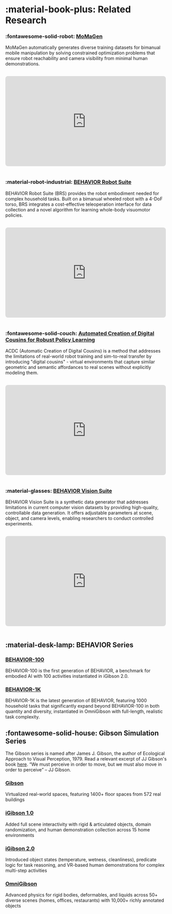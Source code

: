 # :material-book-plus: **Related Research**

### :fontawesome-solid-robot: [MoMaGen](https://momagen-rss.github.io/)

MoMaGen automatically generates diverse training datasets for bimanual mobile manipulation by solving constrained optimization problems that ensure robot reachability and camera visibility from minimal human demonstrations.

<iframe width="100%" height="281" style="max-width: 500px; border-radius: 8px; margin: 1rem 0;"
        src="https://player.vimeo.com/video/1102003564?autoplay=1&loop=1&autopause=0&muted=1&controls=0&title=0&byline=0&portrait=0&badge=0"
        frameborder="0" allowfullscreen>
</iframe>

### :material-robot-industrial: [BEHAVIOR Robot Suite](https://behavior-robot-suite.github.io/)

BEHAVIOR Robot Suite (BRS) provides the robot embodiment needed for complex household tasks. Built on a bimanual wheeled robot with a 4-DoF torso, BRS integrates a cost-effective teleoperation interface for data collection and a novel algorithm for learning whole-body visuomotor policies.

<iframe width="100%" height="281" style="max-width: 500px; border-radius: 8px; margin: 1rem 0;"
        src="https://player.vimeo.com/video/1101969680?autoplay=1&loop=1&autopause=0&muted=1&controls=0&title=0&byline=0&portrait=0&badge=0"
        frameborder="0" allowfullscreen>
</iframe>

### :fontawesome-solid-couch: [Automated Creation of Digital Cousins for Robust Policy Learning](https://digital-cousins.github.io/)

ACDC (Automatic Creation of Digital Cousins) is a method that addresses the limitations of real-world robot training and sim-to-real transfer by introducing "digital cousins" - virtual environments that capture similar geometric and semantic affordances to real scenes without explicitly modeling them.

<iframe width="100%" height="281" style="max-width: 500px; border-radius: 8px; margin: 1rem 0;"
        src="https://player.vimeo.com/video/1101969699?autoplay=1&loop=1&autopause=0&muted=1&controls=0&title=0&byline=0&portrait=0&badge=0"
        frameborder="0" allowfullscreen>
</iframe>

### :material-glasses: [BEHAVIOR Vision Suite](https://behavior-vision-suite.github.io/)

BEHAVIOR Vision Suite is a synthetic data generator that addresses limitations in current computer vision datasets by providing high-quality, controllable data generation. It offers adjustable parameters at scene, object, and camera levels, enabling researchers to conduct controlled experiments.

<iframe width="100%" height="281" style="max-width: 500px; border-radius: 8px; margin: 1rem 0;"
        src="https://player.vimeo.com/video/1101969653?autoplay=1&loop=1&autopause=0&muted=1&controls=0&title=0&byline=0&portrait=0&badge=0"
        frameborder="0" allowfullscreen>
</iframe>

## :material-desk-lamp: BEHAVIOR Series

### [BEHAVIOR-100](../behavior_100/overview.md)

BEHAVIOR-100 is the first generation of BEHAVIOR, a benchmark for embodied AI with 100 activities instantiated in iGibson 2.0.

### [BEHAVIOR-1K](../index.md)

BEHAVIOR-1K is the latest generation of BEHAVIOR, featuring 1000 household tasks that significantly expand beyond BEHAVIOR-100 in both quantity and diversity, instantiated in OmniGibson with full-length, realistic task complexity.

## :fontawesome-solid-house: Gibson Simulation Series

The Gibson series is named after James J. Gibson, the author of Ecological Approach to Visual Perception, 1979. Read a relevant excerpt of JJ Gibson's book [here](http://gibsonenv.stanford.edu/The_Ecological_Approach_to_Visual_Perception_by_JJ_Gibson.pdf). “We must perceive in order to move, but we must also move in order to perceive” – JJ Gibson.

### [Gibson](http://gibsonenv.stanford.edu/)

Virtualized real-world spaces, featuring 1400+ floor spaces from 572 real buildings

### [iGibson 1.0](https://svl.stanford.edu/igibson/)

Added full scene interactivity with rigid & articulated objects, domain randomization, and human demonstration collection across 15 home environments

### [iGibson 2.0](https://svl.stanford.edu/igibson/)

Introduced object states (temperature, wetness, cleanliness), predicate logic for task reasoning, and VR-based human demonstrations for complex multi-step activities

### [OmniGibson](../omnigibson/overview.md)

Advanced physics for rigid bodies, deformables, and liquids across 50+ diverse scenes (homes, offices, restaurants) with 10,000+ richly annotated objects

